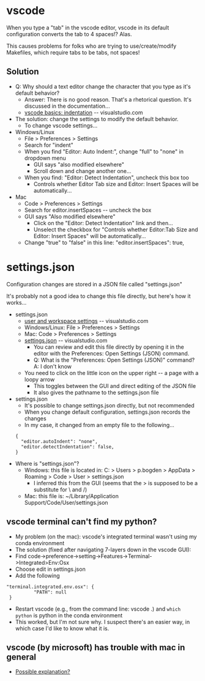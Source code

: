 
# vscode

When you type a "tab" in the vscode editor, vscode in its default configuration converts the tab to 4 spaces!? Alas.

This causes problems for folks who are trying to use/create/modify Makefiles, which require tabs to be tabs, not spaces!

## Solution

* Q: Why should a text editor change the character that you type as it's default behavior?
  * Answer: There is no good reason. That's a rhetorical question. It's discussed in the documentation...
  * [vscode basics: indentation](https://code.visualstudio.com/docs/editor/codebasics#_indentation) -- visualstudio.com
* The solution: change the settings to modify the default behavior.
  * To change vscode settings...
* Windows/Linux
  * File > Preferences > Settings
  * Search for "indent"
  * When you find "Editor: Auto Indent:", change "full" to "none" in dropdown menu
    * GUI says "also modified elsewhere"
    * Scroll down and change another one...
  * When you find: "Editor: Detect Indentation", uncheck this box too
    * Controls whether Editor Tab size and Editor: Insert Spaces will be automatically...
* Mac
    * Code > Preferences > Settings
    * Search for editor.insertSpaces -- uncheck the box
    * GUI says "Also modified elsewhere"
      * Click on the "Editor: Detect Indentation" link and then...
      * Unselect the checkbox for "Controls whether Editor:Tab Size and Editor: Insert Spaces" will be automatically...
    * Change "true" to "false" in this line:  "editor.insertSpaces": true,

# settings.json

Configuration changes are stored in a JSON file called "settings.json"

It's probably not a good idea to change this file directly, but here's how it works...

* settings.json
  * [user and workspace settings](https://code.visualstudio.com/docs/getstarted/settings) -- visualstudio.com
  * Windows/Linux: File > Preferences > Settings
  * Mac: Code > Preferences > Settings
  * [settings.json](https://code.visualstudio.com/docs/getstarted/settings#_settingsjson) -- visualstudio.com
    * You can review and edit this file directly by opening it in the editor with the Preferences: Open Settings (JSON) command. 
    * Q: What is the "Preferences: Open Settings (JSON)" command?  A: I don't know
  * You need to click on the little icon on the upper right -- a page with a loopy arrow
    * This toggles between the GUI and direct editing of the JSON file
    * It also gives the pathname to the settings.json file
* settings.json
  * It's possible to change settings.json directly, but not recommended
  * When you change default configuration, settings.json records the changes
  * In my case, it changed from an empty file to the following...
  ``` 
  {
    "editor.autoIndent": "none",
    "editor.detectIndentation": false,
  }
  ``` 
* Where is "settings.json"?
  * Windows: this file is located in: C: > Users > p.bogden > AppData > Roaming > Code > User > settings.json
    * I inferred this from the GUI (seems that the > is supposed to be a substitute for \ and /)
  * Mac: this file is: ~/Library/Application Support/Code/User/settings.json

## vscode terminal can't find my python?

* My problem (on the mac): vscode's integrated terminal wasn't using my conda environment
* The solution (fixed after navigating 7-layers down in the vscode GUI):
* Find code->preference->setting->Features->Terminal->Integrated>Env:Osx
* Choose edit in settings.json
* Add the following
```
"terminal.integrated.env.osx": {  
          "PATH": null
 }
```
* Restart vscode (e.g., from the command line: vscode .) and `which python` is python in the conda environment
* This worked, but I'm not sure why. I suspect there's an easier way, in which case I'd like to know what it is.

## vscode (by microsoft) has trouble with mac in general

* [Possible explanation?](https://youtu.be/0eEG5LVXdKo?t=637)
